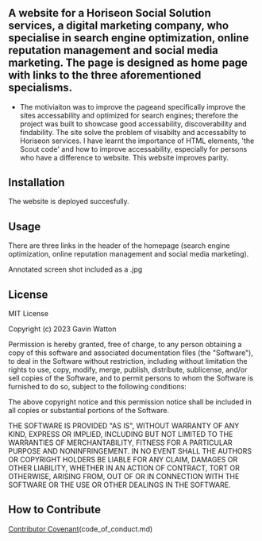 # <Horiseon>

## A website for a Horiseon Social Solution services, a digital marketing company, who specialise in search engine optimization, online reputation management and social media marketing. The page is designed as home page with links to the three aforementioned specialisms. 

- The motiviaiton was to improve the pageand specifically improve the sites accessability and optimized for search engines; therefore the project was built to showcase good accessability, discoverability and findability.
The site solve the problem of visabilty and accessabilty to Horiseon services.  I have learnt the importance of HTML elements, 'the Scout code' and how to improve accessability, especially for persons who have a difference to website.  This website improves parity.

## Installation

The website is deployed succesfully.

## Usage

There are three links in the header of the homepage (search engine optimization, online reputation management and social media marketing).

Annotated screen shot included as a .jpg


## License

MIT License

Copyright (c) 2023 Gavin Watton

Permission is hereby granted, free of charge, to any person obtaining a copy
of this software and associated documentation files (the "Software"), to deal
in the Software without restriction, including without limitation the rights
to use, copy, modify, merge, publish, distribute, sublicense, and/or sell
copies of the Software, and to permit persons to whom the Software is
furnished to do so, subject to the following conditions:

The above copyright notice and this permission notice shall be included in all
copies or substantial portions of the Software.

THE SOFTWARE IS PROVIDED "AS IS", WITHOUT WARRANTY OF ANY KIND, EXPRESS OR
IMPLIED, INCLUDING BUT NOT LIMITED TO THE WARRANTIES OF MERCHANTABILITY,
FITNESS FOR A PARTICULAR PURPOSE AND NONINFRINGEMENT. IN NO EVENT SHALL THE
AUTHORS OR COPYRIGHT HOLDERS BE LIABLE FOR ANY CLAIM, DAMAGES OR OTHER
LIABILITY, WHETHER IN AN ACTION OF CONTRACT, TORT OR OTHERWISE, ARISING FROM,
OUT OF OR IN CONNECTION WITH THE SOFTWARE OR THE USE OR OTHER DEALINGS IN THE
SOFTWARE.


## How to Contribute

[Contributor Covenant](https://img.shields.io/badge/Contributor%20Covenant-2.1-4baaaa.svg)(code_of_conduct.md)
